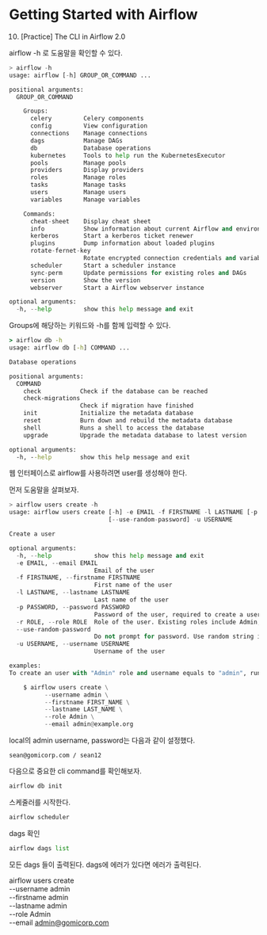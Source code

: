 # Getting Started with Airflow

10. [Practice] The CLI in Airflow 2.0

airflow -h 로 도움말을 확인할 수 있다.

```py
> airflow -h
usage: airflow [-h] GROUP_OR_COMMAND ...

positional arguments:
  GROUP_OR_COMMAND

    Groups:
      celery         Celery components
      config         View configuration
      connections    Manage connections
      dags           Manage DAGs
      db             Database operations
      kubernetes     Tools to help run the KubernetesExecutor
      pools          Manage pools
      providers      Display providers
      roles          Manage roles
      tasks          Manage tasks
      users          Manage users
      variables      Manage variables

    Commands:
      cheat-sheet    Display cheat sheet
      info           Show information about current Airflow and environment
      kerberos       Start a kerberos ticket renewer
      plugins        Dump information about loaded plugins
      rotate-fernet-key
                     Rotate encrypted connection credentials and variables
      scheduler      Start a scheduler instance
      sync-perm      Update permissions for existing roles and DAGs
      version        Show the version
      webserver      Start a Airflow webserver instance

optional arguments:
  -h, --help         show this help message and exit
```

Groups에 해당하는 키워드와 -h를 함께 입력할 수 있다.

```cmd
> airflow db -h
usage: airflow db [-h] COMMAND ...

Database operations

positional arguments:
  COMMAND
    check           Check if the database can be reached
    check-migrations
                    Check if migration have finished
    init            Initialize the metadata database
    reset           Burn down and rebuild the metadata database
    shell           Runs a shell to access the database
    upgrade         Upgrade the metadata database to latest version

optional arguments:
  -h, --help        show this help message and exit
```

웹 인터페이스로 airflow를 사용하려면 user를 생성해야 한다.

먼저 도움말을 살펴보자.

```py
> airflow users create -h
usage: airflow users create [-h] -e EMAIL -f FIRSTNAME -l LASTNAME [-p PASSWORD] -r ROLE
                            [--use-random-password] -u USERNAME

Create a user

optional arguments:
  -h, --help            show this help message and exit
  -e EMAIL, --email EMAIL
                        Email of the user
  -f FIRSTNAME, --firstname FIRSTNAME
                        First name of the user
  -l LASTNAME, --lastname LASTNAME
                        Last name of the user
  -p PASSWORD, --password PASSWORD
                        Password of the user, required to create a user without --use-random-password
  -r ROLE, --role ROLE  Role of the user. Existing roles include Admin, User, Op, Viewer, and Public
  --use-random-password
                        Do not prompt for password. Use random string instead. Required to create a user without --password
  -u USERNAME, --username USERNAME
                        Username of the user

examples:
To create an user with "Admin" role and username equals to "admin", run:

    $ airflow users create \
          --username admin \
          --firstname FIRST_NAME \
          --lastname LAST_NAME \
          --role Admin \
          --email admin@example.org
```

local의 admin username, password는 다음과 같이 설정했다.

`sean@gomicorp.com / sean12`

다음으로 중요한 cli command를 확인해보자.

```py
airflow db init
```

스케줄러를 시작한다.

```py
airflow scheduler
```

dags 확인

```py
airflow dags list
```

모든 dags 들이 출력된다. dags에 에러가 있다면 에러가 출력된다.


airflow users create \
          --username admin \
          --firstname admin \
          --lastname admin \
          --role Admin \
          --email admin@gomicorp.com